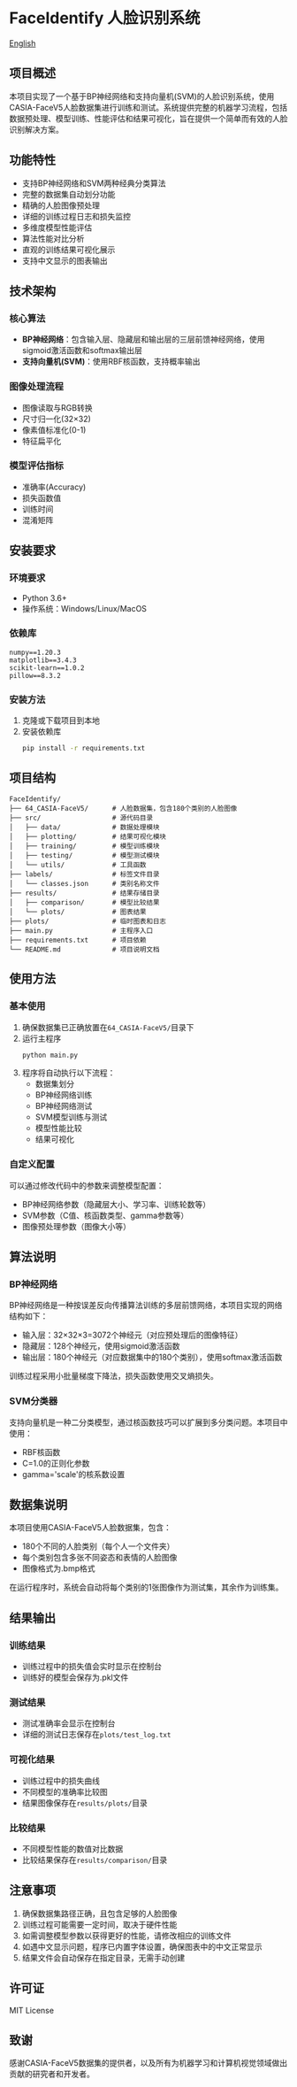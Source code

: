 # FaceIdentify 人脸识别系统

[English](README.md)

## 项目概述
本项目实现了一个基于BP神经网络和支持向量机(SVM)的人脸识别系统，使用CASIA-FaceV5人脸数据集进行训练和测试。系统提供完整的机器学习流程，包括数据预处理、模型训练、性能评估和结果可视化，旨在提供一个简单而有效的人脸识别解决方案。

## 功能特性
- 支持BP神经网络和SVM两种经典分类算法
- 完整的数据集自动划分功能
- 精确的人脸图像预处理
- 详细的训练过程日志和损失监控
- 多维度模型性能评估
- 算法性能对比分析
- 直观的训练结果可视化展示
- 支持中文显示的图表输出

## 技术架构

### 核心算法
- **BP神经网络**：包含输入层、隐藏层和输出层的三层前馈神经网络，使用sigmoid激活函数和softmax输出层
- **支持向量机(SVM)**：使用RBF核函数，支持概率输出

### 图像处理流程
- 图像读取与RGB转换
- 尺寸归一化(32×32)
- 像素值标准化(0-1)
- 特征扁平化

### 模型评估指标
- 准确率(Accuracy)
- 损失函数值
- 训练时间
- 混淆矩阵

## 安装要求

### 环境要求
- Python 3.6+ 
- 操作系统：Windows/Linux/MacOS

### 依赖库
```
numpy==1.20.3
matplotlib==3.4.3
scikit-learn==1.0.2
pillow==8.3.2
```

### 安装方法
1. 克隆或下载项目到本地
2. 安装依赖库
   ```bash
   pip install -r requirements.txt
   ```

## 项目结构
```
FaceIdentify/
├── 64_CASIA-FaceV5/      # 人脸数据集，包含180个类别的人脸图像
├── src/                  # 源代码目录
│   ├── data/             # 数据处理模块
│   ├── plotting/         # 结果可视化模块
│   ├── training/         # 模型训练模块
│   ├── testing/          # 模型测试模块
│   └── utils/            # 工具函数
├── labels/               # 标签文件目录
│   └── classes.json      # 类别名称文件
├── results/              # 结果存储目录
│   ├── comparison/       # 模型比较结果
│   └── plots/            # 图表结果
├── plots/                # 临时图表和日志
├── main.py               # 主程序入口
├── requirements.txt      # 项目依赖
└── README.md             # 项目说明文档
```

## 使用方法

### 基本使用
1. 确保数据集已正确放置在`64_CASIA-FaceV5/`目录下
2. 运行主程序
   ```bash
   python main.py
   ```
3. 程序将自动执行以下流程：
   - 数据集划分
   - BP神经网络训练
   - BP神经网络测试
   - SVM模型训练与测试
   - 模型性能比较
   - 结果可视化

### 自定义配置
可以通过修改代码中的参数来调整模型配置：
- BP神经网络参数（隐藏层大小、学习率、训练轮数等）
- SVM参数（C值、核函数类型、gamma参数等）
- 图像预处理参数（图像大小等）

## 算法说明

### BP神经网络
BP神经网络是一种按误差反向传播算法训练的多层前馈网络，本项目实现的网络结构如下：
- 输入层：32×32×3=3072个神经元（对应预处理后的图像特征）
- 隐藏层：128个神经元，使用sigmoid激活函数
- 输出层：180个神经元（对应数据集中的180个类别），使用softmax激活函数

训练过程采用小批量梯度下降法，损失函数使用交叉熵损失。

### SVM分类器
支持向量机是一种二分类模型，通过核函数技巧可以扩展到多分类问题。本项目中使用：
- RBF核函数
- C=1.0的正则化参数
- gamma='scale'的核系数设置

## 数据集说明
本项目使用CASIA-FaceV5人脸数据集，包含：
- 180个不同的人脸类别（每个人一个文件夹）
- 每个类别包含多张不同姿态和表情的人脸图像
- 图像格式为.bmp格式

在运行程序时，系统会自动将每个类别的1张图像作为测试集，其余作为训练集。

## 结果输出

### 训练结果
- 训练过程中的损失值会实时显示在控制台
- 训练好的模型会保存为.pkl文件

### 测试结果
- 测试准确率会显示在控制台
- 详细的测试日志保存在`plots/test_log.txt`

### 可视化结果
- 训练过程中的损失曲线
- 不同模型的准确率比较图
- 结果图像保存在`results/plots/`目录

### 比较结果
- 不同模型性能的数值对比数据
- 比较结果保存在`results/comparison/`目录

## 注意事项
1. 确保数据集路径正确，且包含足够的人脸图像
2. 训练过程可能需要一定时间，取决于硬件性能
3. 如需调整模型参数以获得更好的性能，请修改相应的训练文件
4. 如遇中文显示问题，程序已内置字体设置，确保图表中的中文正常显示
5. 结果文件会自动保存在指定目录，无需手动创建

## 许可证
MIT License

## 致谢
感谢CASIA-FaceV5数据集的提供者，以及所有为机器学习和计算机视觉领域做出贡献的研究者和开发者。